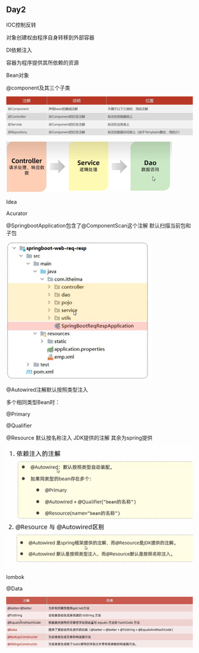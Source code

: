## Day2

IOC控制反转

对象创建权由程序自身转移到外部容器

DI依赖注入

容器为程序提供其所依赖的资源

Bean对象

@component及其三个子类

![component注解对象三个子类](img/component注解对象三个子类.jpg)

<img src="img/三层架构.jpg" alt="三层架构" style="zoom:50%;" />

Idea

Acurator

@SpringbootApplication包含了@ComponentScan这个注解 默认扫描当前包和子包

<img src="img/Spring目录结构.jpg" alt="Spring目录结构" style="zoom:50%;" />

@Autowired注解默认按照类型注入

多个相同类型Bean时：

@Primary

@Qualifier

@Resource 默认按名称注入 JDK提供的注解 其余为spring提供

<img src="img/Autowired.jpg" alt="Autowired" style="zoom:50%;" />

<img src="img/Autowired和resource.jpg" alt="Autowired和resource" style="zoom:50%;" />

lombok

@Data

![Lombok](img/Lombok.jpg)